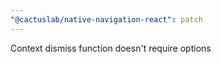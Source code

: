 ```yaml
---
"@cactuslab/native-navigation-react": patch
---
```


Context dismiss function doesn't require options
